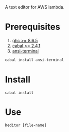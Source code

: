 
A text editor for AWS lambda. 

# Prerequisites

1. [ghc >= 8.6.5](https://www.haskell.org/ghc/download_ghc_8_6_5.html)
2. [cabal >= 2.4.1](https://www.haskell.org/cabal/)
3. [ansi-terminal](https://hackage.haskell.org/package/ansi-terminal) 

```bash 
cabal install ansi-terminal
```

# Install

```
cabal install
```
# Use

```
heditor [file-name]
```



